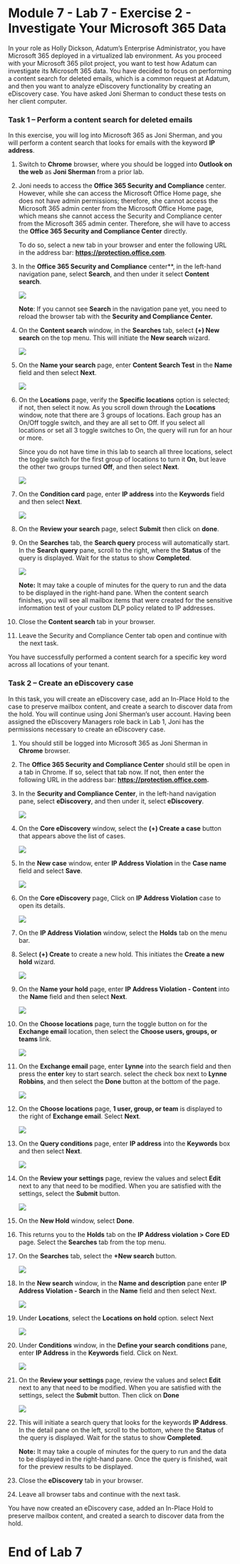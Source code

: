 # Module 7 - Lab 7 - Exercise 2 - Investigate Your Microsoft 365 Data

In your role as Holly Dickson, Adatum’s Enterprise Administrator, you have Microsoft 365 deployed in a virtualized lab environment. As you proceed with your Microsoft 365 pilot project, you want to test how Adatum can investigate its Microsoft 365 data. You have decided to focus on performing a content search for deleted emails, which is a common request at Adatum, and then you want to analyze eDiscovery functionality by creating an eDiscovery case. You have asked Joni Sherman to conduct these tests on her client computer.

### Task 1 – Perform a content search for deleted emails

In this exercise, you will log into Microsoft 365 as Joni Sherman, and you will perform a content search that looks for emails with the keyword **IP address**.

1. Switch to **Chrome** browser, where you should be logged into **Outlook on the web** as **Joni Sherman** from a prior lab. 

2. Joni needs to access the **Office 365 Security and Compliance** center. However, while she can access the Microsoft Office Home page, she does not have admin permissions; therefore, she cannot access the Microsoft 365 admin center from the Microsoft Office Home page, which means she cannot access the Security and Compliance center from the Microsoft 365 admin center. Therefore, she will have to access the **Office 365 Security and Compliance Center** directly. <br/>

    To do so, select a new tab in your browser and enter the following URL in the address bar: **https://protection.office.com**.

3. In the **Office 365 Security and Compliance** center**, in the left-hand navigation pane, select **Search**, and then under it select **Content search**.  <br/>

	![](images/m3d1.png)

    ‎**Note**: If you cannot see **Search** in the navigation pane yet, you need to reload the browser tab with the **Security and Compliance Center.**

4. On the **Content search** window, in the **Searches** tab, select **(+) New search** on the top menu. This will initiate the **New search** wizard.

	![](images/m3d2.png)

5. On the **Name your search** page, enter **Content Search Test** in the **Name** field and then select **Next**.

	![](images/m3d3.png)

6. On the **Locations** page, verify the **Specific locations** option is selected; if not, then select it now. As you scroll down through the **Locations** window, note that there are 3 groups of locations. Each group has an On/Off toggle switch, and they are all set to Off. If you select all locations or set all 3 toggle switches to On, the query will run for an hour or more. <br/>

    Since you do not have time in this lab to search all three locations, select the toggle switch for the first group of locations to turn it **On**, but leave the other two groups turned **Off**, and then select **Next**.

	![](images/m3d4.png)

7. On the **Condition card** page, enter **IP address** into the **Keywords** field and then select **Next**.

	![](images/m3d5.png)

8. On the **Review your search** page, select **Submit** then click on **done**.

9. On the **Searches** tab, the **Search query** process will automatically start. In the **Search query** pane, scroll to the right, where the **Status** of the query is displayed. Wait for the status to show **Completed**. <br/>

	![](images/m3d6.png)

    **Note:** It may take a couple of minutes for the query to run and the data to be displayed in the right-hand pane. When the content search finishes, you will see all mailbox items that were created for the sensitive information test of your custom DLP policy related to IP addresses. 

9. Close the **Content search** tab in your browser.

10. Leave the Security and Compliance Center tab open and continue with the next task.

You have successfully performed a content search for a specific key word across all locations of your tenant.
 

### Task 2 – Create an eDiscovery case

In this task, you will create an eDiscovery case, add an In-Place Hold to the case to preserve mailbox content, and create a search to discover data from the hold. You will continue using Joni Sherman’s user account. Having been assigned the eDiscovery Managers role back in Lab 1, Joni has the permissions necessary to create an eDiscovery case.

1. You should still be logged into Microsoft 365 as Joni Sherman in **Chrome** browser. 

2. The **Office 365 Security and Compliance Center** should still be open in a tab in Chrome. If so, select that tab now. If not, then enter the following URL in the address bar: **https://protection.office.com.** 

3. In the **Security and Compliance Center**, in the left-hand navigation pane, select **eDiscovery**, and then under it, select **eDiscovery**.

	![](images/m3d7.png)

4. On the **Core eDiscovery** window, select the **(+) Create a case** button that appears above the list of cases.

	![](images/m3d8.png)

5. In the **New case** window, enter **IP Address Violation** in the **Case name** field and select **Save**.

	![](images/m3d9.png)

6. On the **Core eDiscovery** page, Click on **IP Address Violation** case to open its details.

	![](images/m3d10.png)

7. On the **IP Address Violation** window, select the **Holds** tab on the menu bar.

8. Select **(+) Create** to create a new hold. This initiates the **Create a new hold** wizard.

	![](images/m3d11.png)

9. On the **Name your hold** page, enter **IP Address Violation - Content** into the **Name** field and then select **Next**.

	![](images/m3d12.png)

10. On the **Choose locations** page, turn the toggle button on for the **Exchange email** location, then select the **Choose users, groups, or teams** link.

	![](images/m3d13.png)

12. On the **Exchange email** page, enter **Lynne** into the search field and then press the **enter** key to start search. select the check box next to **Lynne Robbins**, and then select the **Done** button at the bottom of the page.

	![](images/m3d14.png)

15. On the **Choose locations** page, **1 user, group, or team** is displayed to the right of **Exchange email**. Select **Next**.

	![](images/m3d15.png)

16. On the **Query conditions** page, enter **IP address** into the **Keywords** box and then select **Next**.

	![](images/m3d16.png)

17. On the **Review your settings** page, review the values and select **Edit** next to any that need to be modified. When you are satisfied with the settings, select the **Submit** button.

	![](images/m3d17.png)

18. On the **New Hold** window, select **Done**.

19. This returns you to the **Holds** tab on the **IP Address violation &gt; Core ED** page. Select the **Searches** tab from the top menu.

20. On the **Searches** tab, select the **+New search** button. 

	![](images/m3d18.png)

21. In the **New search** window, in the **Name and description** pane enter **IP Address Violation - Search** in the **Name** field and then select Next.

	![](images/m3d19.png)

22. Under **Locations**, select the **Locations on hold** option. select Next

	![](images/m3d20.png)

23. Under **Conditions** window, in the **Define your search conditions** pane, enter **IP Address** in the **Keywords** field. Click on Next.

	![](images/m3d21.png)

24. On the **Review your settings** page, review the values and select **Edit** next to any that need to be modified. When you are satisfied with the settings, select the **Submit** button. Then click on **Done**

	![](images/m3d22.png)

25. This will initiate a search query that looks for the keywords **IP Address**. In the detail pane on the left, scroll to the bottom, where the **Status** of the query is displayed. Wait for the status to show **Completed**. <br/>

    **Note:** It may take a couple of minutes for the query to run and the data to be displayed in the right-hand pane. Once the query is finished, wait for the preview results to be displayed. 

26. Close the **eDiscovery** tab in your browser.

27. Leave all browser tabs and continue with the next task.


You have now created an eDiscovery case, added an In-Place Hold to preserve mailbox content, and created a search to discover data from the hold.


# End of Lab 7
